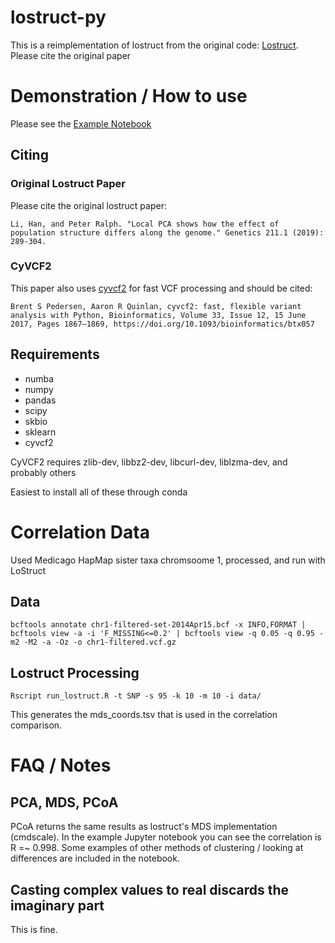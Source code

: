 # lostruct-py

This is a reimplementation of lostruct from the original code: [Lostruct](https://github.com/petrelharp/local_pca). Please cite the original paper

# Demonstration / How to use
Please see the [Example Notebook](https://nbviewer.jupyter.org/github/jguhlin/lostruct-py/blob/master/Lostruct-py%20Example.ipynb)

## Citing

### Original Lostruct Paper
Please cite the original lostruct paper:
```
Li, Han, and Peter Ralph. "Local PCA shows how the effect of population structure differs along the genome." Genetics 211.1 (2019): 289-304.
```

### CyVCF2
This paper also uses [cyvcf2](https://github.com/brentp/cyvcf2) for fast VCF processing and should be cited:

```
Brent S Pedersen, Aaron R Quinlan, cyvcf2: fast, flexible variant analysis with Python, Bioinformatics, Volume 33, Issue 12, 15 June 2017, Pages 1867–1869, https://doi.org/10.1093/bioinformatics/btx057
```

## Requirements

* numba
* numpy
* pandas
* scipy
* skbio
* sklearn
* cyvcf2

CyVCF2 requires zlib-dev, libbz2-dev, libcurl-dev, liblzma-dev, and probably others

Easiest to install all of these through conda

# Correlation Data
Used Medicago HapMap sister taxa chromsoome 1, processed, and run with LoStruct

## Data
```bcftools annotate chr1-filtered-set-2014Apr15.bcf -x INFO,FORMAT | bcftools view -a -i 'F_MISSING<=0.2' | bcftools view -q 0.05 -q 0.95 -m2 -M2 -a -Oz -o chr1-filtered.vcf.gz```

## Lostruct Processing
```Rscript run_lostruct.R -t SNP -s 95 -k 10 -m 10 -i data/```

This generates the mds_coords.tsv that is used in the correlation comparison.

# FAQ / Notes

## PCA, MDS, PCoA
PCoA returns the same results as lostruct's MDS implementation (cmdscale). In the example Jupyter notebook you can see the correlation is R =~ 0.998. Some examples of other methods of clustering / looking at differences are included in the notebook.

## Casting complex values to real discards the imaginary part
This is fine.

